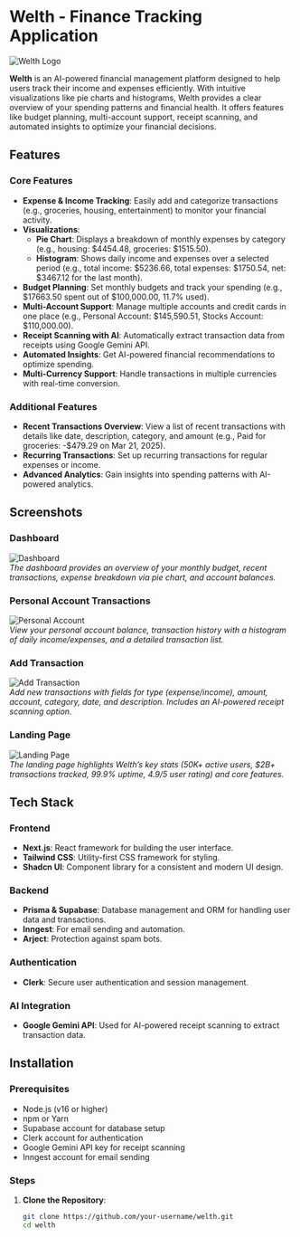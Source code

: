 # Welth - Finance Tracking Application

![Welth Logo](path/to/logo.png)

**Welth** is an AI-powered financial management platform designed to help users track their income and expenses efficiently. With intuitive visualizations like pie charts and histograms, Welth provides a clear overview of your spending patterns and financial health. It offers features like budget planning, multi-account support, receipt scanning, and automated insights to optimize your financial decisions.

## Features

### Core Features
- **Expense & Income Tracking**: Easily add and categorize transactions (e.g., groceries, housing, entertainment) to monitor your financial activity.
- **Visualizations**:
  - **Pie Chart**: Displays a breakdown of monthly expenses by category (e.g., housing: $4454.48, groceries: $1515.50).
  - **Histogram**: Shows daily income and expenses over a selected period (e.g., total income: $5236.66, total expenses: $1750.54, net: $3467.12 for the last month).
- **Budget Planning**: Set monthly budgets and track your spending (e.g., $17663.50 spent out of $100,000.00, 11.7% used).
- **Multi-Account Support**: Manage multiple accounts and credit cards in one place (e.g., Personal Account: $145,590.51, Stocks Account: $110,000.00).
- **Receipt Scanning with AI**: Automatically extract transaction data from receipts using Google Gemini API.
- **Automated Insights**: Get AI-powered financial recommendations to optimize spending.
- **Multi-Currency Support**: Handle transactions in multiple currencies with real-time conversion.

### Additional Features
- **Recent Transactions Overview**: View a list of recent transactions with details like date, description, category, and amount (e.g., Paid for groceries: -$479.29 on Mar 21, 2025).
- **Recurring Transactions**: Set up recurring transactions for regular expenses or income.
- **Advanced Analytics**: Gain insights into spending patterns with AI-powered analytics.

## Screenshots

### Dashboard
![Dashboard](![Image](https://github.com/user-attachments/assets/d4fd485c-6f63-4f2a-a9e9-dc4c1c78f637))  
*The dashboard provides an overview of your monthly budget, recent transactions, expense breakdown via pie chart, and account balances.*

### Personal Account Transactions
![Personal Account](path/to/personal-account-screenshot.png)  
*View your personal account balance, transaction history with a histogram of daily income/expenses, and a detailed transaction list.*

### Add Transaction
![Add Transaction](path/to/add-transaction-screenshot.png)  
*Add new transactions with fields for type (expense/income), amount, account, category, date, and description. Includes an AI-powered receipt scanning option.*

### Landing Page
![Landing Page](path/to/landing-page-screenshot.png)  
*The landing page highlights Welth’s key stats (50K+ active users, $2B+ transactions tracked, 99.9% uptime, 4.9/5 user rating) and core features.*

## Tech Stack

### Frontend
- **Next.js**: React framework for building the user interface.
- **Tailwind CSS**: Utility-first CSS framework for styling.
- **Shadcn UI**: Component library for a consistent and modern UI design.

### Backend
- **Prisma & Supabase**: Database management and ORM for handling user data and transactions.
- **Inngest**: For email sending and automation.
- **Arject**: Protection against spam bots.

### Authentication
- **Clerk**: Secure user authentication and session management.

### AI Integration
- **Google Gemini API**: Used for AI-powered receipt scanning to extract transaction data.

## Installation

### Prerequisites
- Node.js (v16 or higher)
- npm or Yarn
- Supabase account for database setup
- Clerk account for authentication
- Google Gemini API key for receipt scanning
- Inngest account for email sending

### Steps
1. **Clone the Repository**:
   ```bash
   git clone https://github.com/your-username/welth.git
   cd welth
